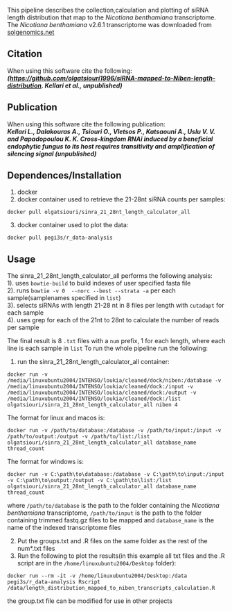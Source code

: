 This pipeline describes the collection,calculation and plotting of siRNA length distribution that map to the *Nicotiana benthamiana* transcriptome.
The *Nicotiana benthamiana* v2.6.1 transcriptome was downloaded from [solgenomics.net](https://solgenomics.net/ftp/genomes/Nicotiana_benthamianaV261/Nbenthamiana_Annotation/)
## Citation
When using this software cite the following:  
***(https://github.com/olgatsiouri1996/siRNA-mapped-to-Niben-length-distribution. Kellari et al., unpublished)***
## Publication
When using this software cite the following publication:  
***Kellari L., Dalakouras A., Tsiouri O., Vletsos P., Katsaouni A., Uslu V. V. and Papadopoulou K. K. Cross-kingdom RNAi induced by a beneficial endophytic fungus to its host requires transitivity and amplification of silencing signal (unpublished)***
## Dependences/Installation
1. docker
2. docker container used to retrieve the 21-28nt siRNA counts per samples:
```shell
docker pull olgatsiouri/sinra_21_28nt_length_calculator_all
```
3. docker container used to plot the data:
```shell
docker pull pegi3s/r_data-analysis
```
## Usage 
The sinra_21_28nt_length_calculator_all performs the following analysis:  
1). uses `bowtie-build` to build indexes of user specified fasta file   
2). runs `bowtie -v 0  --norc --best --strata -a` per each sample(samplenames specified in `list`)  
3). selects siRNAs with length 21-28 nt in 8 files per length  with `cutadapt` for each sample  
4). uses grep for each of the 21nt to 28nt  to calculate the number of reads per sample

The final result is 8 `.txt` files with a `num` prefix, 1 for each length, where each line is each sample in `list`
To run the whole pipeline run the following:
1. run the sinra_21_28nt_length_calculator_all container:
```shell
docker run -v /media/linuxubuntu2004/INTENSO/loukia/cleaned/dock/niben:/database -v /media/linuxubuntu2004/INTENSO/loukia/cleaned/dock:/input -v /media/linuxubuntu2004/INTENSO/loukia/cleaned/dock:/output -v /media/linuxubuntu2004/INTENSO/loukia/cleaned/dock:/list olgatsiouri/sinra_21_28nt_length_calculator_all niben 4

```
The format for linux and macos is:
```shell
docker run -v /path/to/database:/database -v /path/to/input:/input -v /path/to/output:/output -v /path/to/list:/list olgatsiouri/sinra_21_28nt_length_calculator_all database_name thread_count
```
The format for windows is:
```shell
docker run -v C:\path\to\database:/database -v C:\path\to\input:/input -v C:\path\to\output:/output -v C:\path\to\list:/list olgatsiouri/sinra_21_28nt_length_calculator_all database_name thread_count
```
where `/path/to/database` is the path to the folder containing the *Nicotiana benthamiana* transcriptome, `/path/to/input` is the path to the folder containing trimmed fastq.gz files to be mapped and `database_name` is the name of the indexed transcriptome files

2. Put the groups.txt and .R files on the same folder as the rest of the num*.txt files
3. Run the following to plot the results(in this example all txt files and the .R script are in the `/home/linuxubuntu2004/Desktop` folder): 
```shell
docker run --rm -it -v /home/linuxubuntu2004/Desktop:/data pegi3s/r_data-analysis Rscript /data/length_distribution_mapped_to_niben_transcripts_calculation.R
``` 
the group.txt file can be modified for use in other projects
